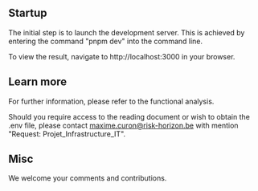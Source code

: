 ## Startup
The initial step is to launch the development server. This is achieved by entering the command "pnpm dev" into the command line.

To view the result, navigate to http://localhost:3000 in your browser.


## Learn more
For further information, please refer to the functional analysis. 

Should you require access to the reading document or wish to obtain the .env file, 
please contact maxime.curon@risk-horizon.be with mention "Request: Projet_Infrastructure_IT".

## Misc
We welcome your comments and contributions.
